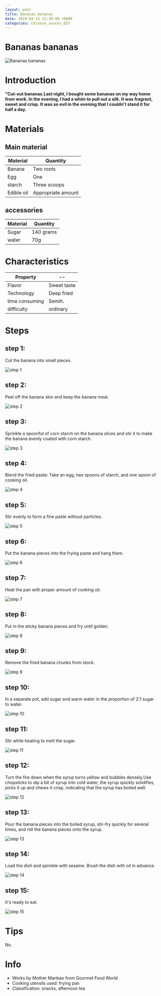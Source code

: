 ```yaml
---
layout: post
title: Bananas bananas
date: 2019-04-15 22:30:00 +0800
categories: Chinese_snacks_DIY
---
```


# Bananas bananas

![Bananas bananas]({{site.baseurl}}/img/438341/438341.jpg)

# Introduction

**"Cut-out bananas.Last night, I bought some bananas on my way home from work. In the evening, I had a whim to pull out a silk. It was fragrant, sweet and crisp. It was so evil in the evening that I couldn't stand it for half a day.**

# Materials


## Main material

Material|Quantity
--|--
Banana|Two roots
Egg|One
starch|Three scoops
Edible oil|Appropriate amount

## accessories

Material|Quantity
--|--
Sugar|140 grams
water|70g

# Characteristics

Property|--
--|--
Flavor|Sweet taste
Technology|Deep fried
time consuming|Semih.
difficulty|ordinary

# Steps

## step 1:

Cut the banana into small pieces.

![step 1]({{site.baseurl}}/img/438341/1.jpg)

## step 2:

Peel off the banana skin and keep the banana meat.

![step 2]({{site.baseurl}}/img/438341/2.jpg)

## step 3:

Sprinkle a spoonful of corn starch on the banana slices and stir it to make the banana evenly coated with corn starch.

![step 3]({{site.baseurl}}/img/438341/3.jpg)

## step 4:

Blend the fried paste: Take an egg, two spoons of starch, and one spoon of cooking oil.

![step 4]({{site.baseurl}}/img/438341/4.jpg)

## step 5:

Stir evenly to form a fine paste without particles.

![step 5]({{site.baseurl}}/img/438341/5.jpg)

## step 6:

Put the banana pieces into the frying paste and hang them.

![step 6]({{site.baseurl}}/img/438341/6.jpg)

## step 7:

Heat the pan with proper amount of cooking oil.

![step 7]({{site.baseurl}}/img/438341/7.jpg)

## step 8:

Put in the sticky banana pieces and fry until golden.

![step 8]({{site.baseurl}}/img/438341/8.jpg)

## step 9:

Remove the fried banana chunks from stock.

![step 9]({{site.baseurl}}/img/438341/9.jpg)

## step 10:

In a separate pot, add sugar and warm water in the proportion of 2:1 sugar to water.

![step 10]({{site.baseurl}}/img/438341/10.jpg)

## step 11:

Stir while heating to melt the sugar.

![step 11]({{site.baseurl}}/img/438341/11.jpg)

## step 12:

Turn the fire down when the syrup turns yellow and bubbles densely.Use chopsticks to dip a bit of syrup into cold water, the syrup quickly solidifies, picks it up and chews it crisp, indicating that the syrup has boiled well.

![step 12]({{site.baseurl}}/img/438341/12.jpg)

## step 13:

Pour the banana pieces into the boiled syrup, stir-fry quickly for several times, and roll the banana pieces onto the syrup.

![step 13]({{site.baseurl}}/img/438341/13.jpg)

## step 14:

Load the dish and sprinkle with sesame. Brush the dish with oil in advance.

![step 14]({{site.baseurl}}/img/438341/14.jpg)

## step 15:

It's ready to eat.

![step 15]({{site.baseurl}}/img/438341/15.jpg)

# Tips

No.

# Info

- Works by Mother Manbao from Gourmet Food World
- Cooking utensils used: frying pan
- Classification: snacks, afternoon tea